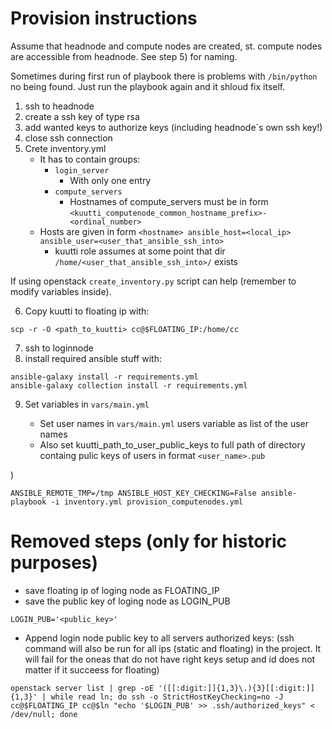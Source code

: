 # Provision instructions

Assume that headnode and compute nodes are created, st. compute nodes are accessible from headnode. See step 5) for naming.

Sometimes during first run of playbook there is problems with `/bin/python` no being found. Just run the playbook again and it shloud fix itself.

1) ssh to headnode
2) create a ssh key of type rsa
3) add wanted keys to authorize keys (including headnode´s own ssh key!)
4) close ssh connection
5) Crete inventory.yml
    - It has to contain groups:
        - `login_server`
            - With only one entry
        - `compute_servers`
            - Hostnames of compute_servers must be in form `<kuutti_computenode_common_hostname_prefix>-<ordinal_number>`
    - Hosts are given in form `<hostname> ansible_host=<local_ip> ansible_user=<user_that_ansible_ssh_into>`
        - kuutti role assumes at some point that dir `/home/<user_that_ansible_ssh_into>/` exists

If using openstack `create_inventory.py` script can help (remember to modify variables inside).

6) Copy kuutti to floating ip with:

```scp -r -O <path_to_kuutti> cc@$FLOATING_IP:/home/cc```

7) ssh to loginnode
8) install required ansible stuff with:

```
ansible-galaxy install -r requirements.yml
ansible-galaxy collection install -r requirements.yml
```

9) Set variables in `vars/main.yml`

    - Set user names in `vars/main.yml` users variable as list of the user names
    - Also set kuutti_path_to_user_public_keys to full path of directory containg pulic keys of users in format `<user_name>.pub`

)

```
ANSIBLE_REMOTE_TMP=/tmp ANSIBLE_HOST_KEY_CHECKING=False ansible-playbook -i inventory.yml provision_computenodes.yml
```

# Removed steps (only for historic purposes)

- save floating ip of loging node as FLOATING_IP
- save the public key of loging node as LOGIN_PUB

```
LOGIN_PUB='<public_key>'
```

- Append login node public key to all servers authorized keys: (ssh command will also be run for all ips (static and floating) in the project. It will fail for the oneas that do not have right keys setup and id does not matter if it succeess for floating)

```
openstack server list | grep -oE '([[:digit:]]{1,3}\.){3}[[:digit:]]{1,3}' | while read ln; do ssh -o StrictHostKeyChecking=no -J cc@$FLOATING_IP cc@$ln "echo '$LOGIN_PUB' >> .ssh/authorized_keys" < /dev/null; done
```
